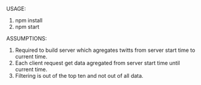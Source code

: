 
USAGE:
1. npm install
2. npm start

ASSUMPTIONS:
1. Required to build server which agregates twitts from server start time to current time.
2. Each client request get data agregated from server start time until current time.
3. Filtering is out of the top ten and not out of all data.